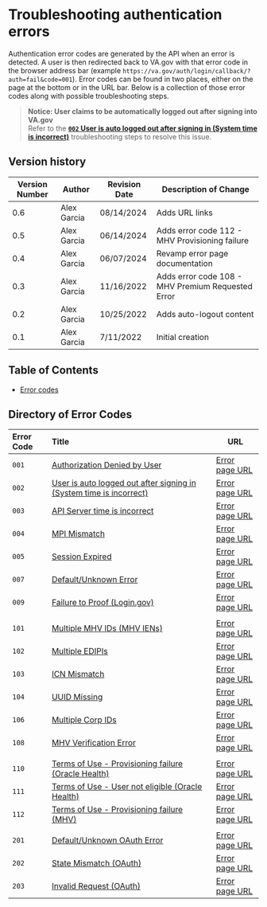 # Troubleshooting authentication errors

Authentication error codes are generated by the API when an error is detected. A user is then redirected back to VA.gov with that error code in the browser address bar (example `https://va.gov/auth/login/callback/?auth=fail&code=001`).  Error codes can be found in two places, either on the page at the bottom or in the URL bar. Below is a collection of those error codes along with possible troubleshooting steps.

  > **Notice: User claims to be automatically logged out after signing into VA.gov**<br/>
  > Refer to the [__`002` User is auto logged out after signing in (System time is incorrect)__](#user-time-bad) troubleshooting steps to resolve this issue.

## Version history

| Version Number | Author | Revision Date | Description of Change |
| --- | --- | --- | --- |
| 0.6 | Alex Garcia | 08/14/2024 | Adds URL links |
| 0.5 | Alex Garcia | 06/14/2024 | Adds error code 112 - MHV Provisioning failure |
| 0.4 | Alex Garcia | 06/07/2024 | Revamp error page documentation |
| 0.3 | Alex Garcia | 11/16/2022 | Adds error code 108 - MHV Premium Requested Error |
| 0.2 | Alex Garcia | 10/25/2022 | Adds auto-logout content |
| 0.1 | Alex Garcia | 7/11/2022 | Initial creation |

## Table of Contents
- [Error codes](#directory-of-error-codes)

## Directory of Error Codes
| Error Code | Title | URL |
| :--- | :--- | --- |
| `001` | [Authorization Denied by User](./Authentication_Errors/001.md) | [Error page URL](https://dev.va.gov/auth/login/callback/?auth=fail&code=001) |
| `002` | [User is auto logged out after signing in (System time is incorrect)](./002) | [Error page URL](https://dev.va.gov/auth/login/callback/?auth=fail&code=002) |
| `003` | [API Server time is incorrect](./Authentication_Errors/003.md) | [Error page URL](https://dev.va.gov/auth/login/callback/?auth=fail&code=003) |
| `004` | [MPI Mismatch](./Authentication_Errors/004.md) | [Error page URL](https://dev.va.gov/auth/login/callback/?auth=fail&code=004) |
| `005` | [Session Expired](./Authentication_Errors/005.md) | [Error page URL](https://dev.va.gov/auth/login/callback/?auth=fail&code=005) |
| `007` | [Default/Unknown Error](./Authentication_Errors/007.md) | [Error page URL](https://dev.va.gov/auth/login/callback/?auth=fail&code=007) |
| `009` | [Failure to Proof (Login.gov)](./Authentication_Errors/009.md) | [Error page URL](https://dev.va.gov/auth/login/callback/?auth=fail&code=009) |
||||
| `101` | [Multiple MHV IDs (MHV IENs)](./Authentication_Errors/101.md) | [Error page URL](https://dev.va.gov/auth/login/callback/?auth=fail&code=101) |
| `102` | [Multiple EDIPIs](./Authentication_Errors/102.md) | [Error page URL](https://dev.va.gov/auth/login/callback/?auth=fail&code=102) |
| `103` | [ICN Mismatch](./Authentication_Errors/103.md) | [Error page URL](https://dev.va.gov/auth/login/callback/?auth=fail&code=103) |
| `104` | [UUID Missing](./Authentication_Errors/104.md) | [Error page URL](https://dev.va.gov/auth/login/callback/?auth=fail&code=104) |
| `106` | [Multiple Corp IDs](./Authentication_Errors/106.md) | [Error page URL](https://dev.va.gov/auth/login/callback/?auth=fail&code=106) |
| `108` | [MHV Verification Error](./Authentication_Errors/108.md) | [Error page URL](https://dev.va.gov/auth/login/callback/?auth=fail&code=108) |
||||
| `110` | [Terms of Use - Provisioning failure (Oracle Health)](./Authentication_Errors/110.md) | [Error page URL](https://dev.va.gov/auth/login/callback/?auth=fail&code=110) |
| `111` | [Terms of Use - User not eligible (Oracle Health)](./Authentication_Errors/111.md) | [Error page URL](https://dev.va.gov/auth/login/callback/?auth=fail&code=111) |
| `112` | [Terms of Use - Provisioning failure (MHV)](./Authentication_Errors/112.md) | [Error page URL](https://dev.va.gov/auth/login/callback/?auth=fail&code=112) |
||||
| `201` | [Default/Unknown OAuth Error](./Authentication_Errors/201.md) | [Error page URL](https://dev.va.gov/auth/login/callback/?auth=fail&code=201) |
| `202` | [State Mismatch (OAuth)](./Authentication_Errors/202.md) | [Error page URL](https://dev.va.gov/auth/login/callback/?auth=fail&code=202) |
| `203` | [Invalid Request (OAuth)](./Authentication_Errors/203.md) | [Error page URL](https://dev.va.gov/auth/login/callback/?auth=fail&code=203) |
